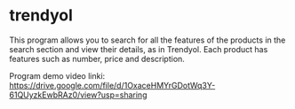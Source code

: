 # trendyol
This program allows you to search for all the features of the products in the search section and view their details, as in Trendyol. Each product has features such as number, price and description.


 Program demo video linki: https://drive.google.com/file/d/1OxaceHMYrGDotWq3Y-61QUyzkEwbRAz0/view?usp=sharing 
